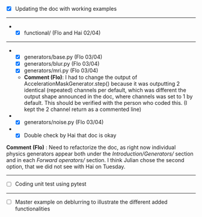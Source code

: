 - [x] Updating the doc with working examples
_ _ _ 
- 
	- [x] functional/ (Flo and Hai 02/04)
_ _ _ 
- 
	- [x] generators/base.py (Flo 03/04)
	- [x] generators/blur.py (Flo 03/04)
	- [x] generators/mri.py (Flo 03/04)
	- **Comment (Flo)**: I had to change the output of AccelerationMaskGenerator.step() because it was outputting 2 identical (repeated) channels per default, which was different the output shape announced in the doc, where channels was set to 1 by default. This should be verified with the person who coded this. (I kept the 2 channel return as a commented line)
- - [x] generators/noise.py (Flo 03/04)

- - [x] Double check by Hai that doc is okay

**Comment (Flo)** : Need to refactorize the doc, as right now individual physics generators appear both under the *Introduction/Generators/* section and in each *Forward operators/* section. I think Julian chose the second option, that we did not see with Hai on Tuesday.

_ _ _ 

- [ ] Coding unit test using pytest


_ _ _ 

- [ ] Master example on deblurring to illustrate the different added functionalities
